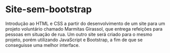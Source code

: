 # Site-sem-bootstrap
Introdução ao HTML e CSS a partir do desenvolvimento de um site para um projeto voluntário chamado Marmitas Girassol, que entrega refeições para pessoas em situação de rua. Um outro site será criado para o mesmo projeto, porém utilizando JavaScript e Bootstrap, a fim de que se conseguisse uma melhor interface.
